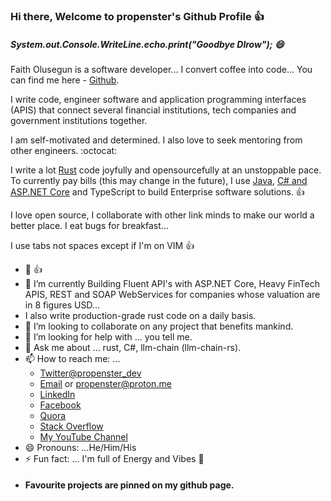 ### Hi there, Welcome to propenster's Github Profile :+1:

##### System.out.Console.WriteLine.echo.print("Goodbye Dlrow"); 😄

Faith Olusegun is a software developer... I convert coffee into code... You can find me here - [Github](https://github.com/propenster).

I write code, engineer software and application programming interfaces (APIS) that connect several financial institutions, tech companies and government institutions together.


I am self-motivated and determined. I also love to seek mentoring from other engineers. :octocat:

I write a lot [Rust](https://www.rust-lang.org/) code joyfully and opensourcefully at an unstoppable pace. To currently pay bills (this may change in the future), I use [Java](https://java.com), [C# and ASP.NET Core](https://docs.microsoft.com/en-us/aspnet/core/introduction-to-aspnet-core) and TypeScript to build Enterprise software solutions. :+1:

I love open source, I collaborate with other link minds to make our world a better place. I eat bugs for breakfast... 

I use tabs not spaces except if I'm on VIM :+1:

- 🔭 :+1:
- 🌱 I’m currently Building Fluent API's with ASP.NET Core, Heavy FinTech APIS, REST and SOAP WebServices for companies whose valuation are in 8 figures USD...
- I also write production-grade rust code on a daily basis.
- 👯 I’m looking to collaborate on any project that benefits mankind.
- 🤔 I’m looking for help with ... you tell me.
- 💬 Ask me about ... rust, C#, llm-chain (llm-chain-rs).
- 📫 How to reach me: ... 
    * [Twitter@propenster_dev](https://twitter.com/propenster_dev) 
    * [Email](mailto:faitholusegun60@gmail.com) or [propenster@proton.me](mailto:propenster@proton.me)
    * [LinkedIn](https://www.linkedin.com/in/faith-emmanuel-olusegun-1760a0166/)
    * [Facebook](https://facebook.com/faithemmanuel.olusegun)
    * [Quora](https://www.quora.com/profile/Faith-Olusegun-2)
    * [Stack Overflow](https://stackoverflow.com/users/14427078/propenster)
    * [My YouTube Channel](https://www.youtube.com/channel/UCSl6OzXEfKSwm1CBBJWumHQ)
- 😄 Pronouns: ...He/Him/His
- ⚡ Fun fact: ... I'm full of Energy and Vibes :rocket:
- #### Favourite projects are pinned on my github page.

